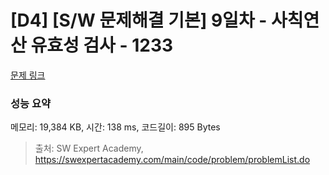 # [D4] [S/W 문제해결 기본] 9일차 - 사칙연산 유효성 검사 - 1233 

[문제 링크](https://swexpertacademy.com/main/code/problem/problemDetail.do?contestProbId=AV141176AIwCFAYD) 

### 성능 요약

메모리: 19,384 KB, 시간: 138 ms, 코드길이: 895 Bytes



> 출처: SW Expert Academy, https://swexpertacademy.com/main/code/problem/problemList.do